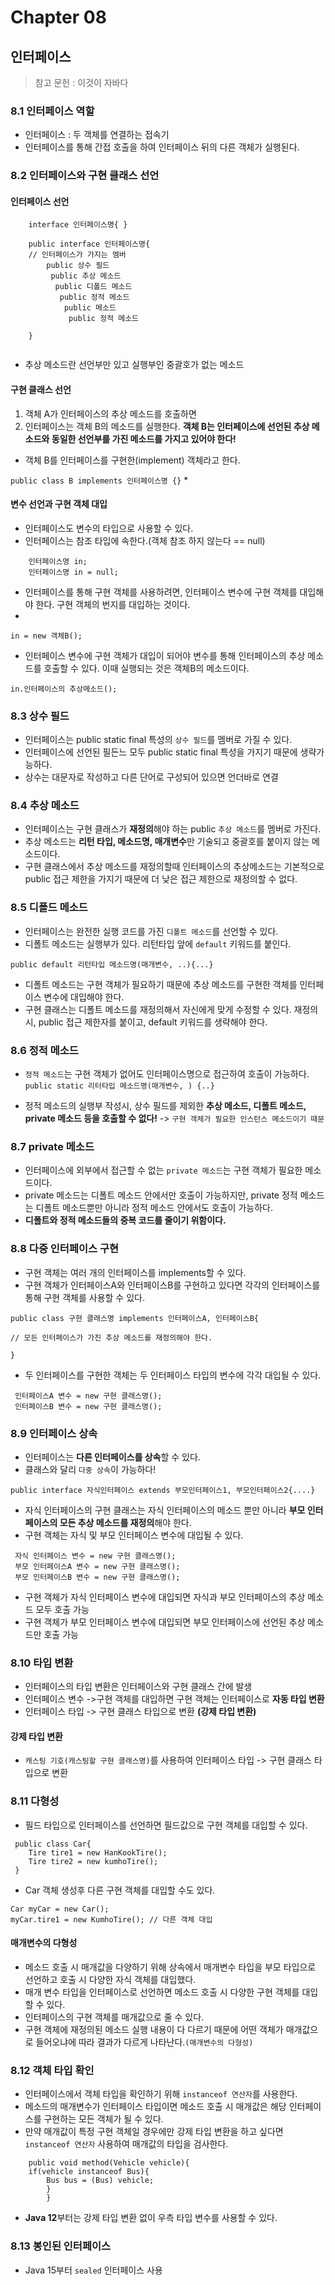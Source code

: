 # Chapter 08
## 인터페이스
>참고 문헌 : 이것이 자바다

### 8.1 인터페이스 역할
* 인터페이스 : 두 객체를 연결하는 접속기
* 인터페이스를 통해 간접 호출을 하여 인터페이스 뒤의 다른 객체가 실행된다.

### 8.2 인터페이스와 구현 클래스 선언
#### 인터페이스 선언
```
    interface 인터페이스명{ }
    
    public interface 인터페이스명{
    // 인터페이스가 가지는 멤버
        public 상수 필드
         public 추상 메소드
          public 디폴드 메소드
           public 정적 메소드
            public 메소드
             public 정적 메소드
             
    }
  
```
* 추상 메소드란 선언부만 있고 실행부인 중괄호가 없는 메소드

#### 구현 클래스 선언
1. 객체 A가 인터페이스의 추상 메소드를 호출하면
2. 인터페이스는 객체 B의 메소드를 실행한다.
__객체 B는 인터페이스에 선언된 추상 메소드와 동일한 선언부를 가진 메소드를 가지고 있어야 한다!__

* 객체 B를 인터페이스를 구현한(implement) 객체라고 한다.

`public class B implements 인터페이스명 {}`
* 
#### 변수 선언과 구현 객체 대입
* 인터페이스도 변수의 타입으로 사용할 수 있다.
* 인터페이스는 참조 타입에 속한다.(객체 참조 하지 않는다 == null)
```
    인터페이스명 in;
    인터페이스명 in = null;
```
* 인터페이스를 통해 구현 객체를 사용하려면, 인터페이스 변수에 구현 객체를 대입해야 한다. 구현 객체의 번지를 대입하는 것이다.
* 
```
in = new 객체B();
```
* 인터페이스 변수에 구현 객체가 대입이 되어야 변수를 통해 인터페이스의 추상 메소드를 호출할 수 있다. 이때 실행되는 것은 객체B의 메소드이다.

```
in.인터페이스의 추상메소드();
```

### 8.3 상수 필드

* 인터페이스는 public static final 특성의 `상수 필드`를 멤버로 가질 수 있다.
* 인터페이스에 선언된 필든느 모두 public static final 특성을 가지기 때문에 생략가능하다.
* 상수는 대문자로 작성하고 다른 단어로 구성되어 있으면 언더바로 연결

### 8.4 추상 메소드
* 인터페이스는 구현 클래스가 **재정의**해야 하는 public `추상 메소드`를 멤버로 가진다.
* 추상 메소드는 **리턴 타입, 메소드명, 매개변수**만 기술되고 중괄호를 붙이지 않는 메소드이다.
* 구현 클래스에서 추상 메소드를 재정의할때 인터페이스의 추상메소드는 기본적으로 public 접근 제한을 가지기 때문에 더 낮은 접근 제한으로 재정의할 수 없다.


### 8.5 디폴드 메소드
* 인터페이스는 완전한 실행 코드를 가진 `디폴트 메소드`를 선언할 수 있다.
* 디폴트 메소드는 실행부가 있다. 리턴타입 앞에 `default` 키워드를 붙인다.

`public default 리턴타입 메소드명(매개변수, ..){...}`
* 디폴트 메소드는 구현 객체가 필요하기 때문에 추상 메소드를 구현한 객체를 인터페이스 변수에 대입해야 한다.
* 구현 클래스는 디폴트 메소드를 재정의해서 자신에게 맞게 수정할 수 있다. 재정의 시, public 접근 제한자를 붙이고, default 키워드를 생략해야 한다.

### 8.6 정적 메소드

* `정적 메소드`는 구현 객체가 없어도 인터페이스명으로 접근하여 호출이 가능하다.
`public static 리터타입 메소드명(매개변수, ) {..}`

* 정적 메소드의 실행부 작성시, 상수 필드를 제외한 **추상 메소드, 디폴트 메소드, private 메소드 등을 호출할 수 없다!**
-> `구현 객체가 필요한 인스턴스 메소드이기 때문`


### 8.7 private 메소드
* 인터페이스에 외부에서 접근할 수 없는 `private 메소드`는 구현 객체가 필요한 메소드이다.
* private 메소드는 디폴트 메소드 안에서만 호출이 가능하지만, private 정적 메소드는 디폴트 메소드뿐만 아니라 정적 메소드 안에서도 호출이 가능하다.
* **디폴트와 정적 메소드들의 중복 코드를 줄이기 위함이다.**

### 8.8 다중 인터페이스 구현
* 구현 객체는 여러 개의 인터페이스를 implements할 수 있다.
* 구현 객체가 인터페이스A와 인터페이스B를 구현하고 있다면 각각의 인터페이스를 통해 구현 객체를 사용할 수 있다.

```
public class 구현 클래스명 implements 인터페이스A, 인터페이스B{

// 모든 인터페이스가 가진 추상 메소드를 재정의해야 한다.

}
```
* 두 인터페이스를 구현한 객체는 두 인터페이스 타입의 변수에 각각 대입될 수 있다.
```
 인터페이스A 변수 = new 구현 클래스명();
 인터페이스B 변수 = new 구현 클래스명();
```

### 8.9 인터페이스 상속
* 인터페이스는 **다른 인터페이스를 상속**할 수 있다.
* 클래스와 달리 `다중 상속`이 가능하다!
```
public interface 자식인터페이스 extends 부모인터페이스1, 부모인터페이스2{....}
```
* 자식 인터페이스의 구현 클래스는 자식 인터페이스의 메소드 뿐만 아니라 **부모 인터페이스의 모든 추상 메소드를 재정의**해야 한다.
* 구현 객체는 자식 및 부모 인터페이스 변수에 대입될 수 있다.
```
 자식 인터페이스 변수 = new 구현 클래스명();
 부모 인터페이스A 변수 = new 구현 클래스명();
 부모 인터페이스B 변수 = new 구현 클래스명();
```
* 구현 객체가 자식 인터페이스 변수에 대입되면 자식과 부모 인터페이스의 추상 메소드 모두 호출 가능
* 구현 객체가 부모 인터페이스 변수에 대입되면 부모 인터페이스에 선언된 추상 메소드만 호출 가능

### 8.10 타입 변환
* 인터페이스의 타입 변환은 인터페이스와 구현 클래스 간에 발생
* 인터페이스 변수 ->구현 객체를 대입하면 구현 객체는 인터페이스로 **자동 타입 변환**
* 인터페이스 타입 -> 구현 클래스 타입으로 변환 **(강제 타입 변환)**
#### 강제 타입 변환
* `캐스팅 기호(캐스팅할 구현 클래스명)`를 사용하여 인터페이스 타입 -> 구현 클래스 타입으로 변환


### 8.11 다형성
* 필드 타입으로 인터페이스를 선언하면 필드값으로 구현 객체를 대입할 수 있다.
```
 public class Car{
    Tire tire1 = new HanKookTire();
    Tire tire2 = new kumhoTire();
 }
```
* Car 객체 생성후 다른 구현 객체를 대입할 수도 있다.
```
Car myCar = new Car();
myCar.tire1 = new KumhoTire(); // 다른 객체 대입
```

#### 매개변수의 다형성
* 메소드 호출 시 매개값을 다양하기 위해 상속에서 매개변수 타입을 부모 타입으로 선언하고 호출 시 다양한 자식 객체를 대입했다.
* 매개 변수 타입을 인터페이스로 선언하면 메소드 호출 시 다양한 구현 객체를 대입할 수 있다.
* 인터페이스의 구현 객체를 매개값으로 줄 수 있다. 
* 구현 객체에 재정의된 메소드 실행 내용이 다 다르기 때문에 어떤 객체가 매개값으로 들어오냐에 따라 결과가 다르게 나타난다.`(매개변수의 다형성)`
### 8.12 객체 타입 확인
* 인터페이스에서 객체 타입을 확인하기 위해 `instanceof 연산자`를 사용한다.
* 메소드의 매개변수가 인터페이스 타입이면 메소드 호출 시 매개값은 해당 인터페이스를 구현하는 모든 객체가 될 수 있다.
* 만약 매개값이 특정 구현 객체일 경우에만 강제 타입 변환을 하고 싶다면 `instanceof 연산자` 사용하여 매개값의 타입을 검사한다.
```
    public void method(Vehicle vehicle){
    if(vehicle instanceof Bus){
        Bus bus = (Bus) vehicle;
        }
        }
```
* **Java 12**부터는 강제 타입 변환 없이 우측 타입 변수를 사용할 수 있다.

### 8.13 봉인된 인터페이스
* Java 15부터 `sealed` 인터페이스 사용
